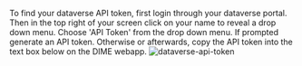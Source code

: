 To find your dataverse API token, first login through your dataverse portal. Then in the top right of your screen click on your name to reveal a drop down menu. Choose 'API Token' from the drop down menu. If prompted generate an API token. Otherwise or afterwards, copy the API token into the text box below on the DIME webapp.
![dataverse-api-token]({{site.url}}/images/dataverse-api-token.gif)